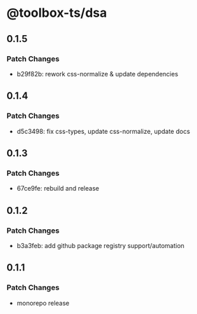 # @toolbox-ts/dsa

## 0.1.5

### Patch Changes

- b29f82b: rework css-normalize & update dependencies

## 0.1.4

### Patch Changes

- d5c3498: fix css-types, update css-normalize, update docs

## 0.1.3

### Patch Changes

- 67ce9fe: rebuild and release

## 0.1.2

### Patch Changes

- b3a3feb: add github package registry support/automation

## 0.1.1

### Patch Changes

- monorepo release
